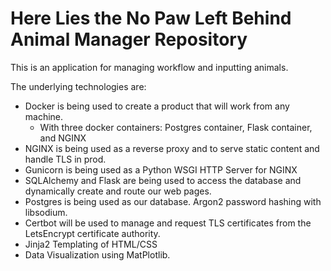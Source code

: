 # Here Lies the No Paw Left Behind Animal Manager Repository

This is an application for managing workflow and inputting animals. 

The underlying technologies are:

- Docker is being used to create a product that will work from any machine.
     - With three docker containers: Postgres container,  Flask container, and NGINX
- NGINX is being used as a reverse proxy and to serve static content and handle TLS in prod. 
- Gunicorn is being used as a Python WSGI HTTP Server for NGINX
- SQLAlchemy and Flask are being used to access the database and dynamically create and route our web pages.
- Postgres is being used as our database. Argon2 password hashing with libsodium.
- Certbot will be used to manage and request TLS certificates from the LetsEncrypt certificate authority.
- Jinja2 Templating of HTML/CSS
- Data Visualization using MatPlotlib.


